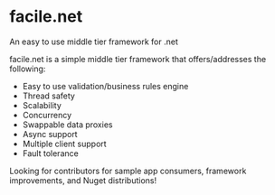 # facile.net
An easy to use middle tier framework for .net

facile.net is a simple middle tier framework that offers/addresses the following:

- Easy to use validation/business rules engine
- Thread safety
- Scalability
- Concurrency
- Swappable data proxies
- Async support
- Multiple client support
- Fault tolerance

Looking for contributors for sample app consumers, framework improvements, and Nuget distributions!
